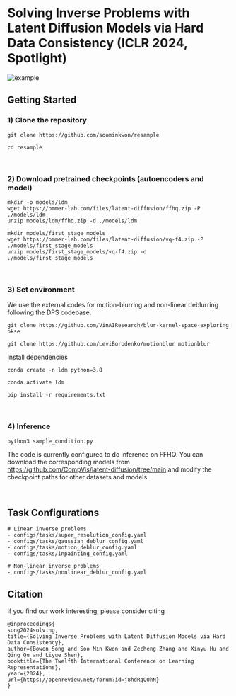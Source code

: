 # Solving Inverse Problems with Latent Diffusion Models via Hard Data Consistency (ICLR 2024, Spotlight)

![example](https://github.com/soominkwon/resample/blob/main/figures/resample_ex.png)

## Getting Started

### 1) Clone the repository

```
git clone https://github.com/soominkwon/resample

cd resample
```

<br />

### 2) Download pretrained checkpoints (autoencoders and model)

```
mkdir -p models/ldm
wget https://ommer-lab.com/files/latent-diffusion/ffhq.zip -P ./models/ldm
unzip models/ldm/ffhq.zip -d ./models/ldm

mkdir models/first_stage_models
wget https://ommer-lab.com/files/latent-diffusion/vq-f4.zip -P ./models/first_stage_models
unzip models/first_stage_models/vq-f4.zip -d ./models/first_stage_models
```

<br />

### 3) Set environment

We use the external codes for motion-blurring and non-linear deblurring following the DPS codebase.

```
git clone https://github.com/VinAIResearch/blur-kernel-space-exploring bkse

git clone https://github.com/LeviBorodenko/motionblur motionblur
```

Install dependencies

```
conda create -n ldm python=3.8

conda activate ldm

pip install -r requirements.txt
```

<br />

### 4) Inference

```
python3 sample_condition.py
```

The code is currently configured to do inference on FFHQ. You can download the corresponding models from https://github.com/CompVis/latent-diffusion/tree/main and modify the checkpoint paths for other datasets and models.


<br />

## Task Configurations

```
# Linear inverse problems
- configs/tasks/super_resolution_config.yaml
- configs/tasks/gaussian_deblur_config.yaml
- configs/tasks/motion_deblur_config.yaml
- configs/tasks/inpainting_config.yaml

# Non-linear inverse problems
- configs/tasks/nonlinear_deblur_config.yaml
```

## Citation
If you find our work interesting, please consider citing

```
@inproceedings{
song2024solving,
title={Solving Inverse Problems with Latent Diffusion Models via Hard Data Consistency},
author={Bowen Song and Soo Min Kwon and Zecheng Zhang and Xinyu Hu and Qing Qu and Liyue Shen},
booktitle={The Twelfth International Conference on Learning Representations},
year={2024},
url={https://openreview.net/forum?id=j8hdRqOUhN}
}
```

